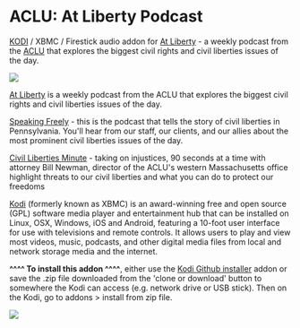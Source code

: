 ACLU: At Liberty Podcast
=============================

<a href="www.kodi.tv">KODI</a> / XBMC / Firestick audio addon for <a href="https://aclu.org/podcast/podcast-at-liberty">At Liberty</a> - a weekly podcast from the <a href="www.ACLU.org">ACLU</a> that explores the biggest civil rights and civil liberties issues of the day.<br>

<a href="https://aclu.org/podcast/podcast-at-liberty"><img src="https://www.aclu.org/files/podcast/podcast-at-liberty-landing-page-cover.jpg">

<a href="https://aclu.org/podcast/podcast-at-liberty">At Liberty</a> is a weekly podcast from the ACLU that explores the biggest civil rights and civil liberties issues of the day.<br>

<a href="https://www.aclupa.org/">Speaking Freely</a> - this is the podcast that tells the story of civil liberties in Pennsylvania. You'll hear from our staff, our clients, and our allies about the most prominent civil liberties issues of the day.<br>

<a href="http://civillibertiesminute.libsyn.com">Civil Liberties Minute</a> - taking on injustices, 90 seconds at a time with attorney Bill Newman, director of the ACLU's western Massachusetts office highlight threats to our civil liberties and what you can do to protect our freedoms<br>

<a href="www.kodi.tv">Kodi</a> (formerly known as XBMC) is an award-winning free and open source (GPL) software media player and entertainment hub that can be installed on Linux, OSX, Windows, iOS and Android, featuring a 10-foot user interface for use with televisions and remote controls. It allows users to play and view most videos, music, podcasts, and other digital media files from local and network storage media and the internet.<br>

<b>^^^^ To install this addon ^^^^</b>, either use the <a href="https://www.tvaddons.co/github-browser-kodi/">Kodi Github installer</a> addon or save the .zip file downloaded from the 'clone or download' button to somewhere the Kodi can access (e.g. network drive or USB stick). Then on the Kodi, go to addons > install from zip file.<br>

<a href="http://www.kodi.tv"><img src="https://kodi.tv/sites/default/files/page/field_image/about--devices.jpg">
